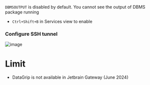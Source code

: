`DBMSOUTPUT` is disabled by default. You cannot see the output of DBMS package running
- `Ctrl+Shift+B` in Services view to enable

### Configure SSH tunnel
![image](https://github.com/davidkhala/code-dev-collection/assets/7227589/f307631f-718b-4311-9b96-00c60cea92de)


# Limit
- DataGrip is not available in Jetbrain Gateway (June 2024)
